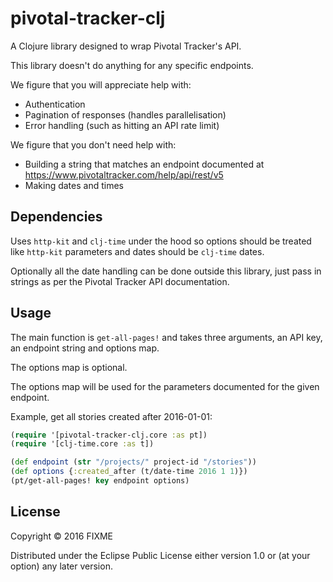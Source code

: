 # pivotal-tracker-clj

A Clojure library designed to wrap Pivotal Tracker's API.

This library doesn't do anything for any specific endpoints.

We figure that you will appreciate help with:
- Authentication
- Pagination of responses (handles parallelisation)
- Error handling (such as hitting an API rate limit)

We figure that you don't need help with:
- Building a string that matches an endpoint documented at https://www.pivotaltracker.com/help/api/rest/v5
- Making dates and times

## Dependencies

Uses `http-kit` and `clj-time` under the hood so options should be treated like `http-kit` parameters and dates should be `clj-time` dates.

Optionally all the date handling can be done outside this library, just pass in strings as per the Pivotal Tracker API documentation.

## Usage

The main function is `get-all-pages!` and takes three arguments, an API key, an endpoint string and options map.

The options map is optional.

The options map will be used for the parameters documented for the given endpoint.

Example, get all stories created after 2016-01-01:

```clojure
(require '[pivotal-tracker-clj.core :as pt])
(require '[clj-time.core :as t])

(def endpoint (str "/projects/" project-id "/stories"))
(def options {:created_after (t/date-time 2016 1 1)})
(pt/get-all-pages! key endpoint options)
```

## License

Copyright © 2016 FIXME

Distributed under the Eclipse Public License either version 1.0 or (at
your option) any later version.
